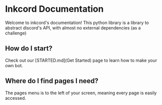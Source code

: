 # Inkcord Documentation
Welcome to inkcord's documentation! This python library is a library to abstract discord's API, with almost no external dependencies (as a challenge)

## How do I start?
Check out our [STARTED.md](Get Started) page to learn how to make your own bot.

## Where do I find pages I need?
The pages menu is to the left of your screen, meaning every page is easily accessed.
